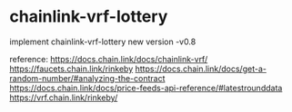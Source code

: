 # chainlink-vrf-lottery
implement chainlink-vrf-lottery new version -v0.8 

reference:
https://docs.chain.link/docs/chainlink-vrf/
https://faucets.chain.link/rinkeby
https://docs.chain.link/docs/get-a-random-number/#analyzing-the-contract
https://docs.chain.link/docs/price-feeds-api-reference/#latestrounddata
https://vrf.chain.link/rinkeby/

